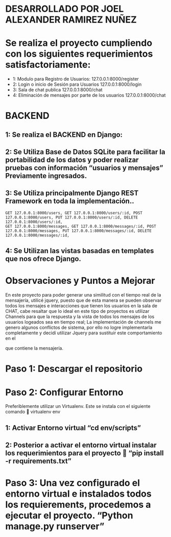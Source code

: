 # DESARROLLADO POR JOEL ALEXANDER RAMIREZ NUÑEZ
# Se realiza el proyecto cumpliendo con los siguientes requerimientos satisfactoriamente:
- 1: Modulo para Registro de Usuarios: 127.0.0.1:8000/register 
- 2: Login o inicio de Sesión para Usuarios 127.0.0.1:8000/login
- 3: Sala de chat publica 127.0.0.1:8000/chat
- 4: Eliminación de mensajes por parte de los usuarios  127.0.0.1:8000/chat


# BACKEND
## 1: Se realiza el BACKEND en Django: 
  
## 2: Se Utiliza Base de Datos SQLite para facilitar la portabilidad de los datos y poder realizar pruebas con información “usuarios y mensajes” Previamente ingresados.
## 3: Se Utiliza principalmente Django REST Framework en toda la implementación..
    GET 127.0.0.1:8000/users, GET 127.0.0.1:8000/users/:id, POST 127.0.0.1:8000/users, PUT 127.0.0.1:8000/users/:id, DELETE 127.0.0.1:8000/users/:id,
    GET 127.0.0.1:8000/messages, GET 127.0.0.1:8000/messages/:id, POST 127.0.0.1:8000/messages, PUT 127.0.0.1:8000/messages/:id, DELETE 127.0.0.1:8000/messages/:id,
## 4: Se Utilizan las vistas basadas en templates que nos ofrece Django.

# Observaciones y Puntos a Mejorar
En este proyecto para poder generar una similitud con el tiempo real de la mensajería, utilicé jquery, puesto que de esta manera se pueden observar todos los mensajes e interacciones que tienen los usuarios en la sala de CHAT,  cabe resaltar que lo ideal en este tipo de proyectos es utilizar Channels para que la respuesta y la vista de todos los mensajes de los usuarios logeados sea en tiempo real; La implementación de channels me genero algunos conflictos de sistema, por ello no logre implementarla completamente y decidí utilizar Jquery para sustituir este comportamiento en el <div> que contiene la mensajería. 


# Paso 1: Descargar el repositorio
# Paso 2: Configurar Entorno
Preferiblemente utilizar un Virtualenv.
Este se instala con el siguiente comando  virtualenv env
## 1: Activar Entorno virtual  “cd env/scripts”
## 2: Posterior a activar el entorno virtual instalar los requerimientos para el proyecto  “pip install -r requirements.txt”

# Paso 3: Una vez configurado el entorno virtual e instalados todos los requierements, procedemos a ejecutar el proyecto. “Python manage.py runserver”
